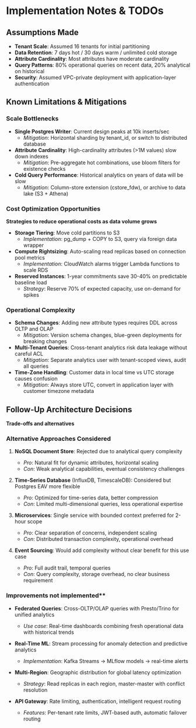 # Implementation Notes & TODOs

## Assumptions Made
- **Tenant Scale**: Assumed 16 tenants for initial partitioning 
- **Data Retention**: 7 days hot / 30 days warm / unlimited cold storage 
- **Attribute Cardinality**: Most attributes have moderate cardinality 
- **Query Patterns**: 80% operational queries on recent data, 20% analytical on historical 
- **Security**: Assumed VPC-private deployment with application-layer authentication

## Known Limitations & Mitigations
### Scale Bottlenecks
- **Single Postgres Writer**: Current design peaks at 10k inserts/sec
  - *Mitigation*: Horizontal sharding by tenant_id, or switch to distributed database
- **Attribute Cardinality**: High-cardinality attributes (>1M values) slow down indexes
  - *Mitigation*: Pre-aggregate hot combinations, use bloom filters for existence checks
- **Cold Query Performance**: Historical analytics on years of data will be slow
  - *Mitigation*: Column-store extension (cstore_fdw), or archive to data lake (S3 + Athena)

### Cost Optimization Opportunities
**Strategies to reduce operational costs as data volume grows**

- **Storage Tiering**: Move cold partitions to S3
  - *Implementation*: pg_dump + COPY to S3, query via foreign data wrapper
- **Compute Rightsizing**: Auto-scaling read replicas based on connection pool metrics
  - *Implementation*: CloudWatch alarms trigger Lambda functions to scale RDS
- **Reserved Instances**: 1-year commitments save 30-40% on predictable baseline load
  - *Strategy*: Reserve 70% of expected capacity, use on-demand for spikes

### Operational Complexity

- **Schema Changes**: Adding new attribute types requires DDL across OLTP and OLAP
  - *Mitigation*: Version schema changes, blue-green deployments for breaking changes
- **Multi-Tenant Queries**: Cross-tenant analytics risk data leakage without careful ACL
  - *Mitigation*: Separate analytics user with tenant-scoped views, audit all queries
- **Time-Zone Handling**: Customer data in local time vs UTC storage causes confusion
  - *Mitigation*: Always store UTC, convert in application layer with customer timezone metadata

## Follow-Up Architecture Decisions
**Trade-offs and alternatives**

### Alternative Approaches Considered
1. **NoSQL Document Store**: Rejected due to analytical query complexity
   - *Pro*: Natural fit for dynamic attributes, horizontal scaling
   - *Con*: Weak analytical capabilities, eventual consistency challenges

2. **Time-Series Database** (InfluxDB, TimescaleDB): Considered but Postgres EAV more flexible
   - *Pro*: Optimized for time-series data, better compression
   - *Con*: Limited multi-dimensional queries, less operational expertise

3. **Microservices**: Single service with bounded context preferred for 2-hour scope
   - *Pro*: Clear separation of concerns, independent scaling
   - *Con*: Distributed transaction complexity, operational overhead

4. **Event Sourcing**: Would add complexity without clear benefit for this use case
   - *Pro*: Full audit trail, temporal queries
   - *Con*: Query complexity, storage overhead, no clear business requirement

### Improvements not implemented**

- **Federated Queries**: Cross-OLTP/OLAP queries with Presto/Trino for unified analytics
  - *Use case*: Real-time dashboards combining fresh operational data with historical trends

- **Real-Time ML**: Stream processing for anomaly detection and predictive analytics
  - *Implementation*: Kafka Streams → MLflow models → real-time alerts

- **Multi-Region**: Geographic distribution for global latency optimization
  - *Strategy*: Read replicas in each region, master-master with conflict resolution

- **API Gateway**: Rate limiting, authentication, intelligent request routing
  - *Features*: Per-tenant rate limits, JWT-based auth, automatic failover routing
